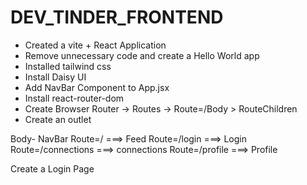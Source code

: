 # DEV_TINDER_FRONTEND

-  Created a vite + React Application
-  Remove unnecessary code and create a Hello World app
-  Installed tailwind css 
-  Install Daisy UI
-  Add NavBar Component to App.jsx
-  Install react-router-dom
-  Create Browser Router  -> Routes -> Route=/Body > RouteChildren
-  Create an outlet 


Body-
    NavBar
    Route=/ ===> Feed
    Route=/login ===> Login
    Route=/connections ===> connections
    Route=/profile ===> Profile 

Create a Login Page
